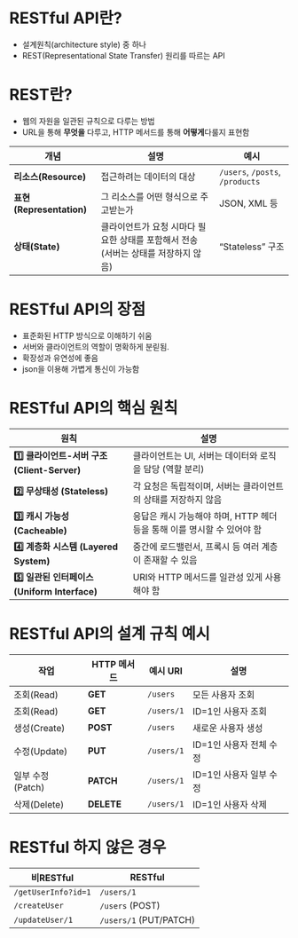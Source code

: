# RESTful API란?
- 설계원칙(architecture style) 중 하나
- REST(Representational State Transfer) 원리를 따르는 API

# REST란?
- 웹의 자원을 일관된 규칙으로 다루는 방법
- URL을 통해 **무엇을** 다루고, HTTP 메서드를 통해 **어떻게**다룰지 표현함

| 개념                     | 설명                                              | 예시                              |
| ---------------------- | ----------------------------------------------- | ------------------------------- |
| **리소스(Resource)**      | 접근하려는 데이터의 대상                                   | `/users`, `/posts`, `/products` |
| **표현(Representation)** | 그 리소스를 어떤 형식으로 주고받는가                            | JSON, XML 등                     |
| **상태(State)**          | 클라이언트가 요청 시마다 필요한 상태를 포함해서 전송 (서버는 상태를 저장하지 않음) | “Stateless” 구조                  |

# RESTful API의 장점
- 표준화된 HTTP 방식으로 이해하기 쉬움
- 서버와 클라이언트의 역할이 명확하게 분릳됨.
- 확장성과 유연성에 좋음
- json을 이용해 가볍게 통신이 가능함

# RESTful API의 핵심 원칙
|원칙|설명|
|---|---|
|**1️⃣ 클라이언트-서버 구조 (Client-Server)**|클라이언트는 UI, 서버는 데이터와 로직을 담당 (역할 분리)|
|**2️⃣ 무상태성 (Stateless)**|각 요청은 독립적이며, 서버는 클라이언트의 상태를 저장하지 않음|
|**3️⃣ 캐시 가능성 (Cacheable)**|응답은 캐시 가능해야 하며, HTTP 헤더 등을 통해 이를 명시할 수 있어야 함|
|**4️⃣ 계층화 시스템 (Layered System)**|중간에 로드밸런서, 프록시 등 여러 계층이 존재할 수 있음|
|**5️⃣ 일관된 인터페이스 (Uniform Interface)**|URI와 HTTP 메서드를 일관성 있게 사용해야 함|


# RESTful API의 설계 규칙 예시
|작업|HTTP 메서드|예시 URI|설명|
|---|---|---|---|
|조회(Read)|**GET**|`/users`|모든 사용자 조회|
|조회(Read)|**GET**|`/users/1`|ID=1인 사용자 조회|
|생성(Create)|**POST**|`/users`|새로운 사용자 생성|
|수정(Update)|**PUT**|`/users/1`|ID=1인 사용자 전체 수정|
|일부 수정(Patch)|**PATCH**|`/users/1`|ID=1인 사용자 일부 수정|
|삭제(Delete)|**DELETE**|`/users/1`|ID=1인 사용자 삭제|

# RESTful 하지 않은 경우
|비RESTful|RESTful|
|---|---|
|`/getUserInfo?id=1`|`/users/1`|
|`/createUser`|`/users` (POST)|
|`/updateUser/1`|`/users/1` (PUT/PATCH)|
